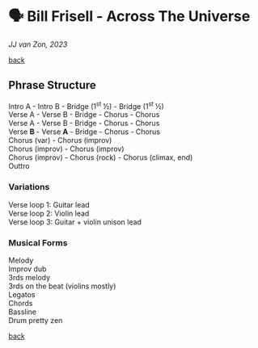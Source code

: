🗣️ Bill Frisell - Across The Universe
======================================

*JJ van Zon, 2023*

[back](./README.md)

Phrase Structure
----------------

Intro A - Intro B - Bridge (1<sup>st</sup> ½) - Bridge (1<sup>st</sup> ½)  
Verse A - Verse B - Bridge - Chorus - Chorus  
Verse A - Verse B - Bridge - Chorus - Chorus  
Verse __B__ - Verse __A__ - Bridge - Chorus - Chorus  
Chorus (var) - Chorus (improv)  
Chorus (improv) - Chorus (improv)  
Chorus (improv) - Chorus (rock) - Chorus (climax, end)  
Outtro  

### Variations

Verse loop 1: Guitar lead  
Verse loop 2: Violin lead  
Verse loop 3: Guitar + violin unison lead  

### Musical Forms

Melody  
Improv dub  
3rds melody  
3rds on the beat (violins mostly)  
Legatos  
Chords  
Bassline  
Drum pretty zen  

[back](./README.md)